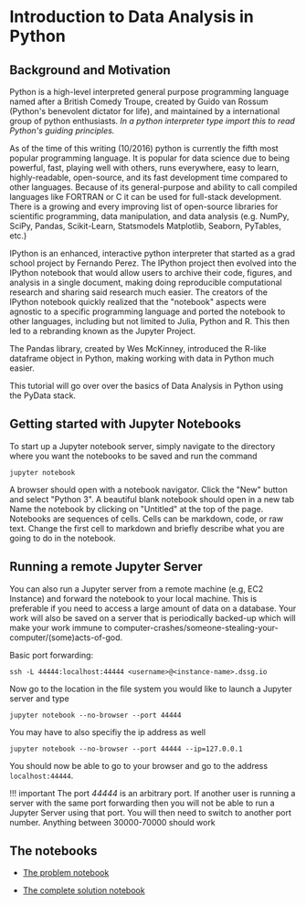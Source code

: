 # Introduction to Data Analysis in Python

## Background and Motivation

Python is a high-level interpreted general purpose programming language named after
a British Comedy Troupe, created by Guido van Rossum (Python's benevolent dictator
for life), and maintained by a international group of python enthusiasts. *In a python
interpreter type import this to read Python's guiding principles.*

As of the time of this writing (10/2016) python is currently the fifth most popular
programming language. It is popular for data science due to being powerful, fast,
playing well with others, runs everywhere, easy to learn, highly-readable, open-source,
and its fast development time compared to other languages. Because of its general-purpose
and ability to call compiled languages like FORTRAN or C it can be used for full-stack development.
There is a growing and every improving list of open-source libraries for scientific programming,
data manipulation, and data analysis (e.g. NumPy, SciPy, Pandas, Scikit-Learn, Statsmodels
Matplotlib, Seaborn, PyTables, etc.)

IPython is an enhanced, interactive python interpreter that started as a grad school project
by Fernando Perez. The IPython project then evolved into the IPython notebook that would allow
users to archive their code, figures, and analysis in a single document, making doing reproducible
computational research and sharing said research much easier. The creators of the IPython notebook
quickly realized that the "notebook" aspects were agnostic to a specific programming language and
ported the notebook to other languages, including but not limited to Julia, Python and R. This then led
to a rebranding known as the Jupyter Project.


The Pandas library, created by Wes McKinney, introduced the R-like dataframe object in Python, making
working with data in Python much easier.

This tutorial will go over over the basics of Data Analysis in Python using the PyData stack.


## Getting started with Jupyter Notebooks

To start up a Jupyter notebook server, simply navigate to the directory where you want the
notebooks to be saved and run the command
```
jupyter notebook
```
A browser should open with a notebook navigator. Click the "New" button and select "Python 3".
A beautiful blank notebook should open in a new tab
Name the notebook by clicking on "Untitled" at the top of the page.
Notebooks are sequences of cells. Cells can be markdown, code, or raw text.
Change the first cell to markdown and briefly describe what you are going to do in the notebook.

## Running a remote Jupyter Server

You can also run a Jupyter server from a remote machine (e.g, EC2 Instance) and forward the
notebook to your local machine. This is preferable if you need to access a large amount of data
on a database. Your work will also be saved on a server that is periodically backed-up which will
make your work immune to computer-crashes/someone-stealing-your-computer/(some)acts-of-god.

Basic port forwarding:
```
ssh -L 44444:localhost:44444 <username>@<instance-name>.dssg.io
```
Now go to the location in the file system you would like to launch a Jupyter server and type

```
jupyter notebook --no-browser --port 44444
```
You may have to also specifiy the ip address as well

```
jupyter notebook --no-browser --port 44444 --ip=127.0.0.1
```

You should now be able to go to your browser and go to the address `localhost:44444`.

!!! important
    The port *44444* is an arbitrary port. If another user is running a server with
    the same port forwarding then you will not be able to run a Jupyter Server using that port.
    You will then need to switch to another port number. Anything between 30000-70000 should work

## The notebooks

- [The problem
  notebook](https://github.com/dssg/hitchhikers-guide/blob/master/sources/curriculum/2_data_exploration_and_analysis/data-exploration-in-python/Getting_Started_Working_with_Data_In_Python.ipynb)

- [The complete solution
  notebook](https://github.com/dssg/hitchhikers-guide/blob/master/sources/curriculum/2_data_exploration_and_analysis/data-exploration-in-python/Getting_Started_Working_with_Data_In_Python_Complete.ipynb)
